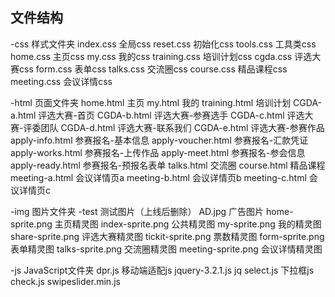 ## 文件结构
 
 -css   样式文件夹
    index.css       	全局css
    reset.css       	初始化css
    tools.css       	工具类css
    home.css        	主页css
    my.css          	我的css
    training.css    	培训计划css
    cgda.css			评选大赛css
	form.css        	表单css
	talks.css			交流圈css
	course.css			精品课程css
	meeting.css			会议详情css

 -html  页面文件夹
    home.html       	主页
    my.html         	我的
    training.html   	培训计划
    CGDA-a.html  		评选大赛-首页
    CGDA-b.html  		评选大赛-参赛选手
	CGDA-c.html  		评选大赛-评委团队
	CGDA-d.html  		评选大赛-联系我们
	CGDA-e.html  		评选大赛-参赛作品
	apply-info.html 	参赛报名-基本信息
	apply-voucher.html 	参赛报名-汇款凭证
	apply-works.html 	参赛报名-上传作品
	apply-meet.html		参赛报名-参会信息
	apply-ready.html	参赛报名-预报名表单
	talks.html 			交流圈
	course.html 		精品课程
	meeting-a.html		会议详情页a
	meeting-b.html		会议详情页b
	meeting-c.html		会议详情页c

 -img   图片文件夹
    -test   			测试图片（上线后删除）
    AD.jpg  			广告图片
    home-sprite.png 	主页精灵图
    index-sprite.png	公共精灵图
    my-sprite.png		我的精灵图
    share-sprite.png	评选大赛精灵图
    tickit-sprite.png	票数精灵图 
    form-sprite.png		表单精灵图
    talks-sprite.png	交流圈精灵图
    meeting-sprite.png	会议详情精灵图


 -js    JavaScript文件夹
    dpr.js          	移动端适配js
    jquery-3.2.1.js		jq
    select.js			下拉框js
    check.js
    swipeslider.min.js
